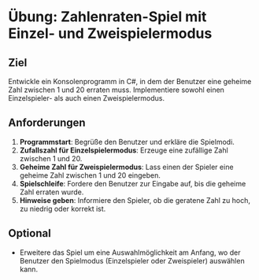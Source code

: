 # Übung: Zahlenraten-Spiel mit Einzel- und Zweispielermodus

## Ziel
Entwickle ein Konsolenprogramm in C#, in dem der Benutzer eine geheime Zahl zwischen 1 und 20 erraten muss. Implementiere sowohl einen Einzelspieler- als auch einen Zweispielermodus.

## Anforderungen
1. **Programmstart**: Begrüße den Benutzer und erkläre die Spielmodi.
2. **Zufallszahl für Einzelspielermodus**: Erzeuge eine zufällige Zahl zwischen 1 und 20.
3. **Geheime Zahl für Zweispielermodus**: Lass einen der Spieler eine geheime Zahl zwischen 1 und 20 eingeben.
4. **Spielschleife**: Fordere den Benutzer zur Eingabe auf, bis die geheime Zahl erraten wurde.
5. **Hinweise geben**: Informiere den Spieler, ob die geratene Zahl zu hoch, zu niedrig oder korrekt ist.

## Optional
- Erweitere das Spiel um eine Auswahlmöglichkeit am Anfang, wo der Benutzer den Spielmodus (Einzelspieler oder Zweispieler) auswählen kann.

